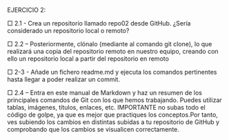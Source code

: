 EJERCICIO 2:

□ 2.1 - Crea un repositorio llamado repo02 desde GitHub. ¿Sería considerado un repositorio
local o remoto?
 
□ 2.2 – Posteriormente, clónalo (mediante al comando git clone), lo que realizará una copia
del repositorio remoto en nuestro equipo, creando con ello un repositorio local a partir del
repositorio en remoto
 
□ 2-3 - Añade un fichero readme.md y ejecuta los comandos pertinentes hasta llegar a poder
realizar un commit.

□ 2.4 – Entra en este manual de Markdown y haz un resumen de los principales comandos de
Git con los que hemos trabajando. Puedes utilizar tablas, imágenes, títulos, enlaces, etc.
IMPORTANTE no subas todo el código de golpe, ya que es mejor que practiques los
conceptos.Por tanto, ves subiendo los cambios en distintas subidas a tu repositorio de
GitHub y comprobando que los cambios se visualicen correctamente.
